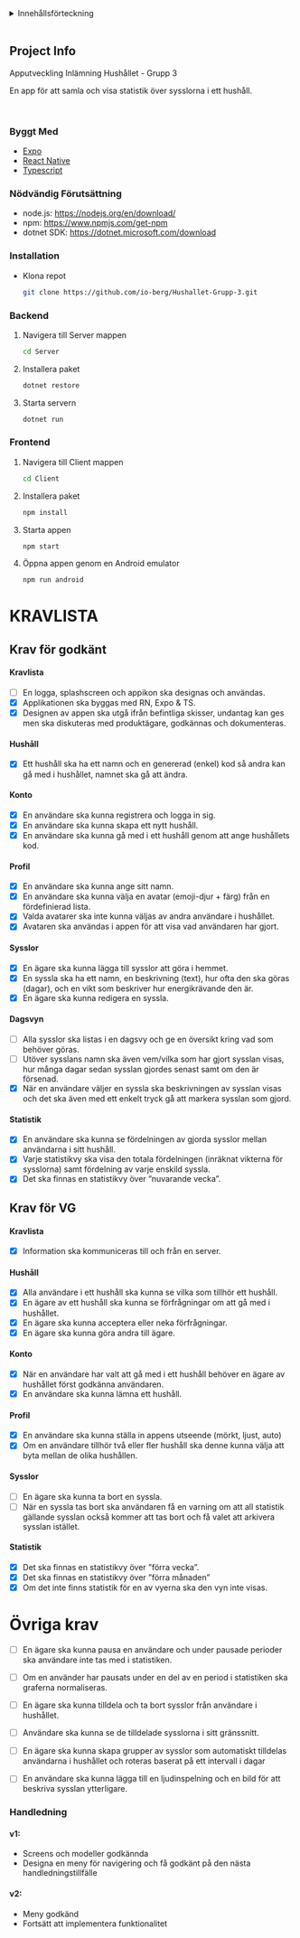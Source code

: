 <!-- TABLE OF CONTENTS -->
<details>
  <summary>Innehållsförteckning</summary>
  <ol>
    <li>
      <a href="#project-info">Projekt Info</a>
      <ul>
        <li><a href="#byggt-med">Byggt med</a></li>
      </ul>
    </li>
    <li>
      <a href="#installation">Installation</a>
    </li>
    <li><a href="#kravlista">Kravlista</a></li>
  </ol>
</details>
<br />

<!-- ABOUT THE PROJECT -->

## Project Info

Apputveckling Inlämning Hushållet - Grupp 3

En app för att samla och visa statistik över sysslorna i ett hushåll.

<br/>

### Byggt Med

- [Expo](https://docs.expo.dev/)
- [React Native](https://reactnative.dev/)
- [Typescript](https://www.typescriptlang.org/)
  <br/>

<!-- GETTING STARTED -->

### Nödvändig Förutsättning

- node.js: https://nodejs.org/en/download/
- npm: https://www.npmjs.com/get-npm
- dotnet SDK: https://dotnet.microsoft.com/download

### Installation

- Klona repot
  ```sh
  git clone https://github.com/io-berg/Hushallet-Grupp-3.git
  ```

### Backend

1. Navigera till Server mappen
   ```sh
   cd Server
   ```
2. Installera paket
   ```sh
   dotnet restore
   ```
3. Starta servern
   ```sh
   dotnet run
   ```

### Frontend

1. Navigera till Client mappen
   ```sh
   cd Client
   ```
2. Installera paket
   ```sh
   npm install
   ```
3. Starta appen
   ```sh
   npm start
   ```
4. Öppna appen genom en Android emulator
   ```sh
   npm run android
   ```

# KRAVLISTA

## Krav för godkänt

#### Kravlista

- [ ] En logga, splashscreen och appikon ska designas och användas.
- [x] Applikationen ska byggas med RN, Expo & TS.
- [x] Designen av appen ska utgå ifrån befintliga skisser, undantag kan ges men ska diskuteras
      med produktägare, godkännas och dokumenteras.

#### Hushåll

- [x] Ett hushåll ska ha ett namn och en genererad (enkel) kod så andra kan gå med i hushållet,
      namnet ska gå att ändra.

#### Konto

- [x] En användare ska kunna registrera och logga in sig.
- [x] En användare ska kunna skapa ett nytt hushåll.
- [x] En användare ska kunna gå med i ett hushåll genom att ange hushållets kod.

#### Profil

- [x] En användare ska kunna ange sitt namn.
- [x] En användare ska kunna välja en avatar (emoji-djur + färg) från en fördefinierad lista.
- [x] Valda avatarer ska inte kunna väljas av andra användare i hushållet.
- [x] Avataren ska användas i appen för att visa vad användaren har gjort.

#### Sysslor

- [x] En ägare ska kunna lägga till sysslor att göra i hemmet.
- [x] En syssla ska ha ett namn, en beskrivning (text), hur ofta den ska göras (dagar), och en vikt som beskriver hur energikrävande den är.
- [x] En ägare ska kunna redigera en syssla.

#### Dagsvyn

- [ ] Alla sysslor ska listas i en dagsvy och ge en översikt kring vad som behöver göras.
- [ ] Utöver sysslans namn ska även vem/vilka som har gjort sysslan visas, hur många dagar
      sedan sysslan gjordes senast samt om den är försenad.
- [x] När en användare väljer en syssla ska beskrivningen av sysslan visas och det ska även
      med ett enkelt tryck gå att markera sysslan som gjord.

#### Statistik

- [x] En användare ska kunna se fördelningen av gjorda sysslor mellan användarna i sitt hushåll.
- [x] Varje statistikvy ska visa den totala fördelningen (inräknat vikterna för sysslorna) samt fördelning av varje enskild syssla.
- [x] Det ska finnas en statistikvy över ”nuvarande vecka”.

## Krav för VG

#### Kravlista

- [x] Information ska kommuniceras till och från en server.

#### Hushåll

- [x] Alla användare i ett hushåll ska kunna se vilka som tillhör ett hushåll.
- [x] En ägare av ett hushåll ska kunna se förfrågningar om att gå med i hushållet.
- [x] En ägare ska kunna acceptera eller neka förfrågningar.
- [x] En ägare ska kunna göra andra till ägare.

#### Konto

- [x] När en användare har valt att gå med i ett hushåll behöver en ägare av hushållet först godkänna användaren.
- [x] En användare ska kunna lämna ett hushåll.

#### Profil

- [x] En användare ska kunna ställa in appens utseende (mörkt, ljust, auto)
- [x] Om en användare tillhör två eller fler hushåll ska denne kunna välja att byta mellan de olika hushållen.

#### Sysslor

- [ ] En ägare ska kunna ta bort en syssla.
- [ ] När en syssla tas bort ska användaren få en varning om att all statistik gällande sysslan också kommer att tas bort och få valet att arkivera sysslan istället.

#### Statistik

- [x] Det ska finnas en statistikvy över ”förra vecka”.
- [x] Det ska finnas en statistikvy över ”förra månaden”
- [x] Om det inte finns statistik för en av vyerna ska den vyn inte visas.

# Övriga krav

- [ ] En ägare ska kunna pausa en användare och under pausade perioder ska användare inte
      tas med i statistiken.
- [ ] Om en använder har pausats under en del av en period i statistiken ska graferna
      normaliseras.

- [ ] En ägare ska kunna tilldela och ta bort sysslor från användare i
      hushållet.
- [ ] Användare ska kunna se de tilldelade sysslorna i sitt
      gränssnitt.
- [ ] En ägare ska kunna skapa grupper av sysslor som automatiskt tilldelas användarna i
      hushållet och roteras baserat på ett intervall i dagar

- [ ] En användare ska kunna lägga till en ljudinspelning och en bild för att beskriva sysslan ytterligare.

### Handledning

#### v1:

- Screens och modeller godkännda
- Designa en meny för navigering och få godkänt på den nästa handledningstillfälle

#### v2:

- Meny godkänd
- Fortsätt att implementera funktionalitet
